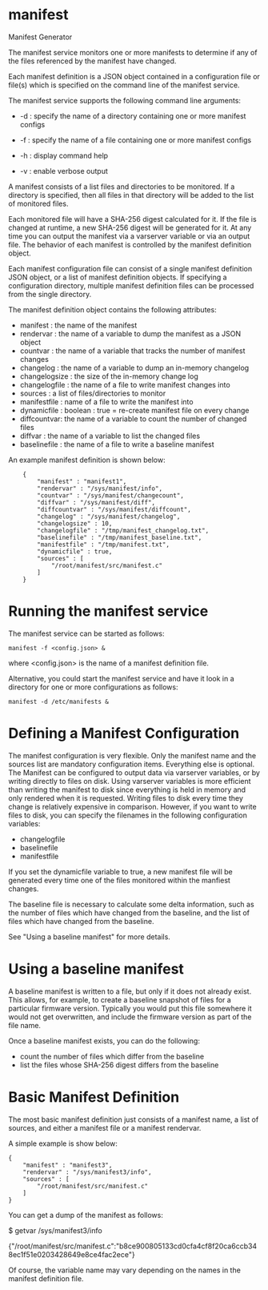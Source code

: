 # manifest
Manifest Generator

The manifest service monitors one or more manifests to determine if
any of the files referenced by the manifest have changed.

Each manifest definition is a JSON object contained in a configuration
file or file(s) which is specified on the command line of the manifest
service.

The manifest service supports the following command line arguments:

- -d : specify the name of a directory containing one or more manifest configs

- -f : specify the name of a file containing one or more manifest configs

- -h : display command help

- -v : enable verbose output

A manifest consists of a list files and directories to be monitored.
If a directory is specified, then all files in that directory will be added
to the list of monitored files.

Each monitored file will have a SHA-256 digest calculated for it. If the
file is changed at runtime, a new SHA-256 digest will be generated for it.
At any time you can output the manifest via a varserver variable or
via an output file.  The behavior of each manifest is controlled by the manifest
definition object.

Each manifest configuration file can consist of a single manifest definition
JSON object, or a list of manifest definition objects.  If specifying a
configuration directory, multiple manifest definition files can be processed
from the single directory.

The manifest definition object contains the following attributes:

- manifest : the name of the manifest
- rendervar : the name of a variable to dump the manifest as a JSON object
- countvar : the name of a variable that tracks the number of manifest changes
- changelog : the name of a variable to dump an in-memory changelog
- changelogsize : the size of the in-memory change log
- changelogfile : the name of a file to write manifest changes into
- sources : a list of files/directories to monitor
- manifestfile : name of a file to write the manifest into
- dynamicfile : boolean : true = re-create manifest file on every change
- diffcountvar: the name of a variable to count the number of changed files
- diffvar : the name of a variable to list the changed files
- baselinefile : the name of a file to write a baseline manifest

An example manifest definition is shown below:

```
    {
        "manifest" : "manifest1",
        "rendervar" : "/sys/manifest/info",
        "countvar" : "/sys/manifest/changecount",
        "diffvar" : "/sys/manifest/diff",
        "diffcountvar" : "/sys/manifest/diffcount",
        "changelog" : "/sys/manifest/changelog",
        "changelogsize" : 10,
        "changelogfile" : "/tmp/manifest_changelog.txt",
        "baselinefile" : "/tmp/manifest_baseline.txt",
        "manifestfile" : "/tmp/manifest.txt",
        "dynamicfile" : true,
        "sources" : [
            "/root/manifest/src/manifest.c"
        ]
    }
```

# Running the manifest service

The manifest service can be started as follows:

```
manifest -f <config.json> &
```
where <config.json> is the name of a manifest definition file.

Alternative, you could start the manifest service and have it look in a directory for one or more configurations as follows:

```
manifest -d /etc/manifests &
```

# Defining a Manifest Configuration

The manifest configuration is very flexible.  Only the manifest name and the sources list are mandatory configuration items.  Everything else is optional. The Manifest can be configured to output data via varserver variables, or by writing directly to files on disk.  Using varserver variables is more efficient than writing the manifest to disk since everything is held in memory and only rendered when it is requested.  Writing files to disk every time they change is relatively expensive in comparison. However, if you want to write files to disk, you can specify the filenames in the following configuration variables:

- changelogfile
- baselinefile
- manifestfile

If you set the dynamicfile variable to true, a new manifest file will
be generated every time one of the files monitored within the manfiest changes.

The baseline file is necessary to calculate some delta information,
such as the number of files which have changed from the baseline,
and the list of files which have changed from the baseline.

See "Using a baseline manifest" for more details.

# Using a baseline manifest
A baseline manifest is written to a file, but only if it does not already exist.  This allows, for example, to create a baseline snapshot of files for a particular firmware version.  Typically you would put this file somewhere it would not get overwritten, and include the firmware version as part of the file name.

Once a baseline manifest exists, you can do the following:

- count the number of files which differ from the baseline
- list the files whose SHA-256 digest differs from the baseline

# Basic Manifest Definition

The most basic manifest definition just consists of a manifest
name, a list of sources, and either a manifest file or a manifest rendervar.

A simple example is show below:

```
{
    "manifest" : "manifest3",
    "rendervar" : "/sys/manifest3/info",
    "sources" : [
        "/root/manifest/src/manifest.c"
    ]
}
```

You can get a dump of the manifest as follows:

$ getvar /sys/manifest3/info

{"/root/manifest/src/manifest.c":"b8ce900805133cd0cfa4cf8f20ca6ccb348ec1f51e0203428649e8ce4fac2ece"}

Of course, the variable name may vary depending on the names in the manifest definition file.

